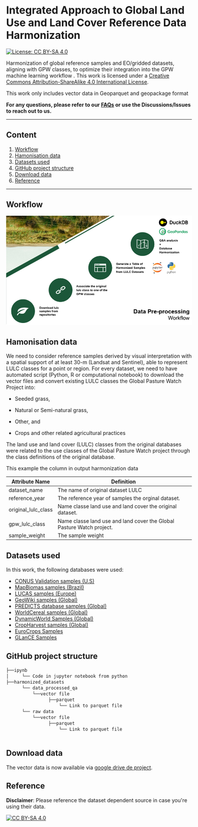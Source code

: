 

# Integrated Approach to Global Land Use and Land Cover Reference Data Harmonization
[![License: CC BY-SA 4.0](https://img.shields.io/badge/License-CC_BY--SA_4.0-lightgrey.svg)](https://creativecommons.org/licenses/by-sa/4.0/)

Harmonization of global reference samples and EO/gridded datasets, aligning with GPW classes, to optimize their integration into the GPW machine learning workflow 
.
This work is licensed under a
[Creative Commons Attribution-ShareAlike 4.0 International License][cc-by-sa].


This work only includes vector data in Geoparquet and geopackage format

**For any questions, please refer to our [FAQs](https://github.com/maja601/EuroCrops/wiki/FAQs) or use the Discussions/Issues to reach out to us.**

***
## Content

1. [Workflow](#workflow)
2. [Hamonisation data](#harmonsiation)
3. [Datasets used](#Datasets_used)
4. [GitHub project structure](#github_structure)
5. [Download data](#download_data)
6. [Reference](#reference)


***
## Workflow <a name="workflow"></a>
![g1924](figures/workflow-dataprocessing.png)


## Hamonisation data <a name="harmonsiation"></a>
We need to consider reference samples derived by visual interpretation with a spatial support of at least 30-m (Landsat and Sentinel), able to represent LULC classes for a point or region. For every dataset, we need to have automated script (Python, R or computational notebook) to download the vector files and convert existing LULC classes the Global Pasture Watch Project into:
  - Seeded grass,        
      
  - Natural or Semi-natural grass,
     
  - Other, and

  - Crops and other related agricultural practices 

The land use and land cover (LULC) classes from the original databases were related to the use classes of the Global Pasture Watch project through the class definitions of the original database. 

This example the column in output harmonization data


| Attribute Name | Definition                                                |
| -------------- | ----------------------------------------------------------- |
| dataset_name     | The name of original dataset LULC|
| reference_year | The reference year of samples the orginal dataset.|
| original_lulc_class      | Name classe land use and land cover the original dataset. |
| gpw_lulc_class      | Name classe land use and land cover the Global Pasture Watch project. |
| sample_weight      | The sample weight   |

## Datasets used <a name="Datasets_used"></a>

In this work, the following databases were used:
- [CONUS Validation samples (U.S)](https://www.usgs.gov/special-topics/lcmap/lcmap-conus-reference-data)
- [MapBiomas samples (Brazil)](https://zenodo.org/record/5136666#.ZEE08HpBwXc)
- [LUCAS samples (Europe)](https://data.jrc.ec.europa.eu/dataset/f85907ae-d123-471f-a44a-8cca993485a2)
- [GeoWiki samples (Global)](https://doi.pangaea.de/10.1594/PANGAEA.869680?format=html#download)
- [PREDICTS database samples (Global)](https://data.nhm.ac.uk/dataset/the-2016-release-of-the-predicts-database)
- [WorldCereal samples (Global)](https://zenodo.org/communities/worldcereal-rdm?page=1&size=20)
- [DynamicWorld Samples (Global)](https://doi.pangaea.de/10.1594/PANGAEA.933475)
- [CropHarvest samples (Global)](https://github.com/nasaharvest/cropharvest)
- [EuroCrops Samples](https://github.com/maja601/EuroCrops)
- [GLanCE Samples](https://beta.source.coop/boston-university/bu-glance/)


## GitHub project structure <a name="github_structure"></a>
```
├──ipynb
│     └── Code in jupyter notebook from python
├──harmonized_datasets
      └── data_processed_qa
          └──vector file
                ├──parquet
                    └── Link to parquet file
      └── raw data
          └──vector file
                ├──parquet
                    └── Link to parquet file
                
```



## Download data<a name="Download_data"></a>

The vector data is now available via [google drive de project](https://drive.google.com/drive/folders/1jEx2ey0JScP7vZDvLSNxOgiskGOO3sCd).


## Reference<a name="reference"></a>

**Disclaimer**: Please reference the dataset dependent source in case you're using their data.



[![CC BY-SA 4.0][cc-by-sa-image]][cc-by-sa]

[cc-by-sa]: http://creativecommons.org/licenses/by-sa/4.0/
[cc-by-sa-image]: https://licensebuttons.net/l/by-sa/4.0/88x31.png
[cc-by-sa-shield]: https://img.shields.io/badge/License-CC%20BY--SA%204.0-lightgrey.svg
